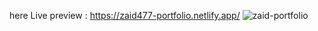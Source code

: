 here Live preview : https://zaid477-portfolio.netlify.app/
![zaid-portfolio](https://github.com/user-attachments/assets/58a8a612-bec6-4d19-9a9d-f9860fe182b6)
